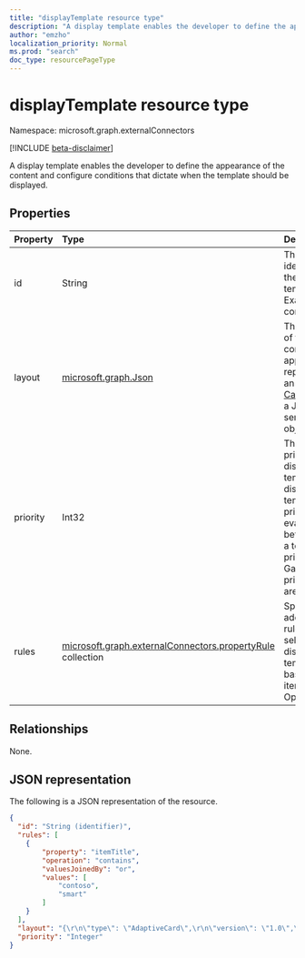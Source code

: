 ```yaml
---
title: "displayTemplate resource type"
description: "A display template enables the developer to define the appearance of the content and configure conditions that dictate when the template should be displayed."
author: "emzho"
localization_priority: Normal
ms.prod: "search"
doc_type: resourcePageType
---
```


# displayTemplate resource type

Namespace: microsoft.graph.externalConnectors

[!INCLUDE [beta-disclaimer](../../includes/beta-disclaimer.md)]

A display template enables the developer to define the appearance of the content and configure conditions that dictate when the template should be displayed.

## Properties
|Property|Type|Description|
|:---|:---|:---|
|id|String|The text identifier for the display template. Example: contosoTickets|
|layout|[microsoft.graph.Json](../resources/intune-mam-json.md)|The definition of the content's appearance, represented by an [Adaptive Card](https://docs.microsoft.com/adaptive-cards/authoring-cards/getting-started), which is a JSON-serialized card object model.|
|priority|Int32|The integer priority of this display template. A display template with priority 1 is evaluated before that of a template of priority 4. Gaps in priority values are supported.|
|rules|[microsoft.graph.externalConnectors.propertyRule](../resources/externalconnectors-propertyrule.md) collection|Specifies additional rules for selecting this display template based on the item schema. Optional.|

## Relationships
None.

## JSON representation
The following is a JSON representation of the resource.
<!-- {
  "blockType": "resource",
  "@odata.type": "microsoft.graph.externalConnectors.displayTemplate"
}
-->
``` json
{
  "id": "String (identifier)",
  "rules": [
    {
        "property": "itemTitle",
        "operation": "contains",
        "valuesJoinedBy": "or",
        "values": [
            "contoso",
            "smart"
        ]
    }
  ],
  "layout": "{\r\n\"type\": \"AdaptiveCard\",\r\n\"version\": \"1.0\",\r\n\"body\": [\r\n{\r\n\"type\": \"TextBlock\",\r\n\"text\": \"A contoso ticket.\"\r\n}\r\n] \r\n}",
  "priority": "Integer"
}
```

